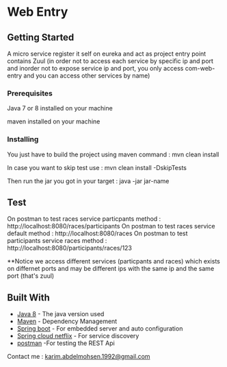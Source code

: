 # Web Entry

## Getting Started
A micro service register it self on eureka and act as project entry point contains Zuul (in order not to access each service by specific ip and port and inorder not to expose service ip and port, you only access com-web-entry and you can access other services by name)


### Prerequisites

Java 7 or 8 installed on your machine

maven installed on your machine

### Installing

You just have to build the project using maven command : mvn clean install

In case you want to skip test use : mvn clean install -DskipTests

Then run the jar you got in your target : java -jar jar-name

## Test

On postman to test races service particpants method : http://localhost:8080/races/participants
On postman to test races service default method : http://localhost:8080/races
On postman to test participants service races method : http://localhost:8080/participants/races/123

**Notice we access different services (particpants and races) which exists on differnet ports and may be different ips with the same ip and the same port (that's zuul)


## Built With

* [Java 8](http://www.oracle.com/technetwork/java/javase/overview/java8-2100321.html) - The java version used
* [Maven](https://maven.apache.org/) - Dependency Management
* [Spring boot](https://projects.spring.io/spring-boot/) - For embedded server and auto configuration
* [Spring cloud netflix](https://cloud.spring.io/spring-cloud-netflix/) - For service discovery
* [postman](https://chrome.google.com/webstore/detail/postman/fhbjgbiflinjbdggehcddcbncdddomop?hl=en) -For testing the REST Api

Contact me : karim.abdelmohsen.1992@gmail.com
